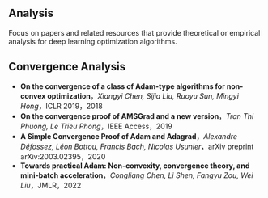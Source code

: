 ## Analysis
Focus on papers and related resources that provide theoretical or empirical analysis for deep learning optimization algorithms.

## Convergence Analysis
* **On the convergence of a class of Adam-type algorithms for non-convex optimization**，*Xiangyi Chen, Sijia Liu, Ruoyu Sun, Mingyi Hong*，ICLR 2019，2018
* **On the convergence proof of AMSGrad and a new version**，*Tran Thi Phuong,  Le Trieu Phong*，IEEE Access，2019
* **A Simple Convergence Proof of Adam and Adagrad**，*Alexandre Défossez, Léon Bottou, Francis Bach, Nicolas Usunier*，arXiv preprint arXiv:2003.02395，2020
* **Towards practical Adam: Non-convexity, convergence theory, and mini-batch acceleration**，*Congliang Chen, Li Shen, Fangyu Zou, Wei Liu*，JMLR，2022
